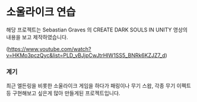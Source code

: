 # 소울라이크 연습

해당 프로젝트는 Sebastian Graves 의 CREATE DARK SOULS IN UNITY 영상의 내용을 보고 제작하였습니다.

(https://www.youtube.com/watch?v=HKMo3pczQyc&list=PLD_vBJjpCwJtrHIW1SS5_BNRk6KZJZ7_d)

### 계기
최근 엘든링을 비롯한 소울라이크 게임을 하다가 패링이나 무기 스왑, 각종 무기 이펙트등 구현해보고 싶은게 많아 만들게된 프로젝트입니다.

